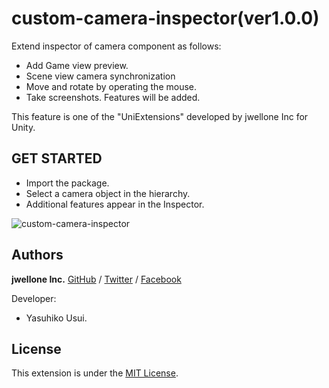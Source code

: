# custom-camera-inspector(ver1.0.0)
Extend inspector of camera component as follows:
- Add Game view preview.
- Scene view camera synchronization
- Move and rotate by operating the mouse.
- Take screenshots.
Features will be added.

This feature is one of the "UniExtensions" developed by jwellone Inc for Unity.


## GET STARTED
- Import the package.
- Select a camera object in the hierarchy.
- Additional features appear in the Inspector.

![custom-camera-inspector](https://user-images.githubusercontent.com/85072161/127937689-153c0f82-0a45-42fa-973a-cbe976b3f890.gif)

## Authors
**jwellone Inc.** [GitHub](https://github.com/jwellone/) / [Twitter](https://twitter.com/jwellone) / [Facebook](https://www.facebook.com/jwellone/)

Developer:
- Yasuhiko Usui.


## License
This extension is under the [MIT License](https://github.com/jwellone/custom-camera-inspector/blob/main/LICENSE).
